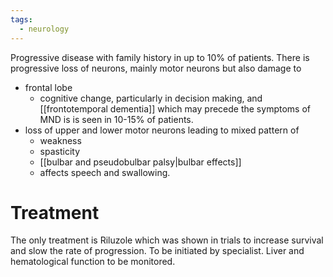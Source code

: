 ```yaml
---
tags:
  - neurology
---
```

Progressive disease with family history in up to 10% of patients. 
There is progressive loss of neurons, mainly motor neurons but also damage to 
- frontal lobe
	- cognitive change, particularly in decision making, and [[frontotemporal dementia]] which may precede the symptoms of MND is is seen in 10-15% of patients. 
- loss of upper and lower motor neurons leading to mixed pattern of
	- weakness
	- spasticity
	- [[bulbar and pseudobulbar palsy|bulbar effects]]
	- affects speech and swallowing. 

# Treatment
The only treatment is Riluzole which was shown in trials to increase survival and slow the rate of progression. To be initiated by specialist. Liver and hematological function to be monitored. 